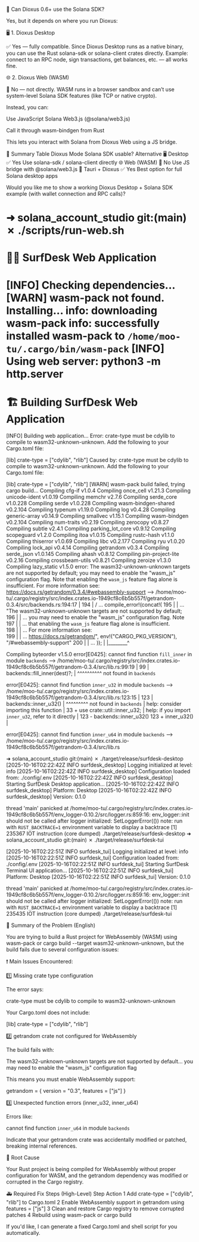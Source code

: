 🧩 Can Dioxus 0.6+ use the Solana SDK?

Yes, but it depends on where you run Dioxus:

🖥️ 1. Dioxus Desktop

✅ Yes — fully compatible.
Since Dioxus Desktop runs as a native binary, you can use the Rust solana-sdk or solana-client crates directly.
Example: connect to an RPC node, sign transactions, get balances, etc. — all works fine.

🌐 2. Dioxus Web (WASM)

🚫 No — not directly.
WASM runs in a browser sandbox and can’t use system-level Solana SDK features (like TCP or native crypto).

Instead, you can:

Use JavaScript Solana Web3.js (@solana/web3.js)

Call it through wasm-bindgen from Rust

This lets you interact with Solana from Dioxus Web using a JS bridge.

🧠 Summary Table
Dioxus Mode	Solana SDK usable?	Alternative
🖥️ Desktop	✅ Yes	Use solana-sdk / solana-client directly
🌐 Web (WASM)	🚫 No	Use JS bridge with @solana/web3.js
🧩 Tauri + Dioxus	✅ Yes	Best option for full Solana desktop apps

Would you like me to show a working Dioxus Desktop + Solana SDK example (with wallet connection and RPC calls)?


➜  solana_account_studio git:(main) ✗ ./scripts/run-web.sh
=================================
🏄‍♂️ SurfDesk Web Application
=================================
[INFO] Checking dependencies...
[WARN] wasm-pack not found. Installing...
info: downloading wasm-pack
info: successfully installed wasm-pack to `/home/moo-tu/.cargo/bin/wasm-pack`
[INFO] Using web server: python3 -m http.server
=================================
🏗️ Building SurfDesk Web Application
=================================
[INFO] Building web application...
Error: crate-type must be cdylib to compile to wasm32-unknown-unknown. Add the following to your Cargo.toml file:

[lib]
crate-type = ["cdylib", "rlib"]
Caused by: crate-type must be cdylib to compile to wasm32-unknown-unknown. Add the following to your Cargo.toml file:

[lib]
crate-type = ["cdylib", "rlib"]
[WARN] wasm-pack build failed, trying cargo build...
   Compiling cfg-if v1.0.4
   Compiling once_cell v1.21.3
   Compiling unicode-ident v1.0.19
   Compiling memchr v2.7.6
   Compiling serde_core v1.0.228
   Compiling serde v1.0.228
   Compiling wasm-bindgen-shared v0.2.104
   Compiling typenum v1.19.0
   Compiling log v0.4.28
   Compiling generic-array v0.14.9
   Compiling smallvec v1.15.1
   Compiling wasm-bindgen v0.2.104
   Compiling num-traits v0.2.19
   Compiling zerocopy v0.8.27
   Compiling subtle v2.4.1
   Compiling parking_lot_core v0.9.12
   Compiling scopeguard v1.2.0
   Compiling itoa v1.0.15
   Compiling rustc-hash v1.1.0
   Compiling thiserror v1.0.69
   Compiling libc v0.2.177
   Compiling ryu v1.0.20
   Compiling lock_api v0.4.14
   Compiling getrandom v0.3.4
   Compiling serde_json v1.0.145
   Compiling ahash v0.8.12
   Compiling pin-project-lite v0.2.16
   Compiling crossbeam-utils v0.8.21
   Compiling zeroize v1.3.0
   Compiling lazy_static v1.5.0
error: The wasm32-unknown-unknown targets are not supported by default; you may need to enable the "wasm_js" configuration flag. Note that enabling the `wasm_js` feature flag alone is insufficient. For more information see: https://docs.rs/getrandom/0.3.4/#webassembly-support
   --> /home/moo-tu/.cargo/registry/src/index.crates.io-1949cf8c6b5b557f/getrandom-0.3.4/src/backends.rs:194:17
    |
194 | / ...   compile_error!(concat!(
195 | | ...       "The wasm32-unknown-unknown targets are not supported by default; \
196 | | ...       you may need to enable the \"wasm_js\" configuration flag. Note \
197 | | ...       that enabling the `wasm_js` feature flag alone is insufficient. \
198 | | ...       For more information see: \
199 | | ...       https://docs.rs/getrandom/", env!("CARGO_PKG_VERSION"), "/#webassembly-support"
200 | | ...   ));
    | |________^

   Compiling byteorder v1.5.0
error[E0425]: cannot find function `fill_inner` in module `backends`
  --> /home/moo-tu/.cargo/registry/src/index.crates.io-1949cf8c6b5b557f/getrandom-0.3.4/src/lib.rs:99:19
   |
99 |         backends::fill_inner(dest)?;
   |                   ^^^^^^^^^^ not found in `backends`

error[E0425]: cannot find function `inner_u32` in module `backends`
   --> /home/moo-tu/.cargo/registry/src/index.crates.io-1949cf8c6b5b557f/getrandom-0.3.4/src/lib.rs:123:15
    |
123 |     backends::inner_u32()
    |               ^^^^^^^^^ not found in `backends`
    |
help: consider importing this function
    |
 33 + use crate::util::inner_u32;
    |
help: if you import `inner_u32`, refer to it directly
    |
123 -     backends::inner_u32()
123 +     inner_u32()
    |

error[E0425]: cannot find function `inner_u64` in module `backends`
   --> /home/moo-tu/.cargo/registry/src/index.crates.io-1949cf8c6b5b557f/getrandom-0.3.4/src/lib.rs


➜  solana_account_studio git:(main) ✗ ./target/release/surfdesk-desktop
[2025-10-16T02:22:42Z INFO  surfdesk_desktop] Logging initialized at level: info
[2025-10-16T02:22:42Z INFO  surfdesk_desktop] Configuration loaded from: ./config/.env
[2025-10-16T02:22:42Z INFO  surfdesk_desktop] Starting SurfDesk Desktop application...
[2025-10-16T02:22:42Z INFO  surfdesk_desktop] Platform: Desktop
[2025-10-16T02:22:42Z INFO  surfdesk_desktop] Version: 0.1.0

thread 'main' panicked at /home/moo-tu/.cargo/registry/src/index.crates.io-1949cf8c6b5b557f/env_logger-0.10.2/src/logger.rs:859:16:
env_logger::init should not be called after logger initialized: SetLoggerError(())
note: run with `RUST_BACKTRACE=1` environment variable to display a backtrace
[1]    235367 IOT instruction (core dumped)  ./target/release/surfdesk-desktop
➜  solana_account_studio git:(main) ✗ ./target/release/surfdesk-tui

[2025-10-16T02:22:51Z INFO  surfdesk_tui] Logging initialized at level: info
[2025-10-16T02:22:51Z INFO  surfdesk_tui] Configuration loaded from: ./config/.env
[2025-10-16T02:22:51Z INFO  surfdesk_tui] Starting SurfDesk Terminal UI application...
[2025-10-16T02:22:51Z INFO  surfdesk_tui] Platform: Desktop
[2025-10-16T02:22:51Z INFO  surfdesk_tui] Version: 0.1.0

thread 'main' panicked at /home/moo-tu/.cargo/registry/src/index.crates.io-1949cf8c6b5b557f/env_logger-0.10.2/src/logger.rs:859:16:
env_logger::init should not be called after logger initialized: SetLoggerError(())
note: run with `RUST_BACKTRACE=1` environment variable to display a backtrace
[1]    235435 IOT instruction (core dumped)  ./target/release/surfdesk-tui


🧾 Summary of the Problem (English)

You are trying to build a Rust project for WebAssembly (WASM) using wasm-pack or cargo build --target wasm32-unknown-unknown, but the build fails due to several configuration issues:

❗ Main Issues Encountered:

1️⃣ Missing crate type configuration

The error says:

crate-type must be cdylib to compile to wasm32-unknown-unknown


Your Cargo.toml does not include:

[lib]
crate-type = ["cdylib", "rlib"]


2️⃣ getrandom crate not configured for WebAssembly

The build fails with:

The wasm32-unknown-unknown targets are not supported by default...
you may need to enable the "wasm_js" configuration flag


This means you must enable WebAssembly support:

getrandom = { version = "0.3", features = ["js"] }


3️⃣ Unexpected function errors (inner_u32, inner_u64)

Errors like:

cannot find function `inner_u64` in module `backends`


Indicate that your getrandom crate was accidentally modified or patched, breaking internal references.

🧭 Root Cause

Your Rust project is being compiled for WebAssembly without proper configuration for WASM, and the getrandom dependency was modified or corrupted in the Cargo registry.

🚑 Required Fix Steps (High-Level)
Step	Action
1	Add crate-type = ["cdylib", "rlib"] to Cargo.toml
2	Enable WebAssembly support in getrandom using features = ["js"]
3	Clean and restore Cargo registry to remove corrupted patches
4	Rebuild using wasm-pack or cargo build

If you'd like, I can generate a fixed Cargo.toml and shell script for you automatically.
